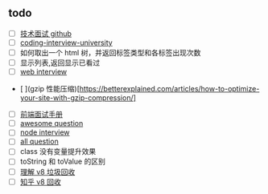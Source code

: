 ## todo
* [ ] [技术面试 github](https://github.com/yangshun/tech-interview-handbook)
* [ ] [coding-interview-university](https://github.com/jwasham/coding-interview-university)
* [ ] 如何取出一个 html 树，并返回标签类型和各标签出现次数
* [ ] 显示列表,返回显示已看过
* [ ] [web interview](https://github.com/h5bp/Front-end-Developer-Interview-Questions) 
* [ ](gzip 性能压缩)[https://betterexplained.com/articles/how-to-optimize-your-site-with-gzip-compression/]
* [ ] [前端面试手册](https://github.com/yangshun/front-end-interview-handbook/blob/master/Translations/Chinese/questions/css-questions.md#%E8%AF%B7%E9%98%90%E8%BF%B0%E5%9D%97%E6%A0%BC%E5%BC%8F%E5%8C%96%E4%B8%8A%E4%B8%8B%E6%96%87block-formatting-context%E5%8F%8A%E5%85%B6%E5%B7%A5%E4%BD%9C%E5%8E%9F%E7%90%86)
* [ ] [awesome question](https://github.com/MaximAbramchuck/awesome-interview-questions#nodejs)
* [ ] [node interview](https://github.com/ElemeFE/node-interview)
* [ ] [all question](https://fe.padding.me/#/)
* [ ] class 没有变量提升效果
* [ ] toString 和 toValue 的区别
* [ ] [理解 v8 垃圾回收](http://alinode.aliyun.com/blog/37)
* [ ] [知乎 v8 回收](https://zhuanlan.zhihu.com/p/25736931)
